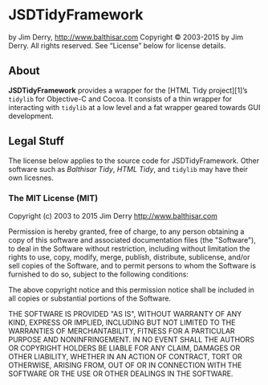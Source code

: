 JSDTidyFramework
================

by Jim Derry, <http://www.balthisar.com>
Copyright © 2003-2015 by Jim Derry. All rights reserved.
See “License” below for license details.


About
-----

**JSDTidyFramework** provides a wrapper for the [HTML Tidy project][1]’s `tidylib` for
Objective-C and Cocoa. It consists of a thin wrapper for interacting with `tidylib` at a
low level and a fat wrapper geared towards GUI development.


Legal Stuff
-----------

The license below applies to the source code for JSDTidyFramework. Other software such as
_Balthisar Tidy_, _HTML Tidy_, and `tidylib` may have their own licesnes.

### The MIT License (MIT)

Copyright (c) 2003 to 2015 Jim Derry <http://www.balthisar.com>

Permission is hereby granted, free of charge, to any person obtaining a copy of this
software and associated documentation files (the "Software"), to deal in the Software
without restriction, including without limitation the rights to use, copy, modify, merge,
publish, distribute, sublicense, and/or sell copies of the Software, and to permit persons
to whom the Software is furnished to do so, subject to the following conditions:

The above copyright notice and this permission notice shall be included in all copies or
substantial portions of the Software.

THE SOFTWARE IS PROVIDED "AS IS", WITHOUT WARRANTY OF ANY KIND, EXPRESS OR IMPLIED,
INCLUDING BUT NOT LIMITED TO THE WARRANTIES OF MERCHANTABILITY, FITNESS FOR A PARTICULAR
PURPOSE AND NONINFRINGEMENT. IN NO EVENT SHALL THE AUTHORS OR COPYRIGHT HOLDERS BE LIABLE
FOR ANY CLAIM, DAMAGES OR OTHER LIABILITY, WHETHER IN AN ACTION OF CONTRACT, TORT OR
OTHERWISE, ARISING FROM, OUT OF OR IN CONNECTION WITH THE SOFTWARE OR THE USE OR OTHER
DEALINGS IN THE SOFTWARE.
